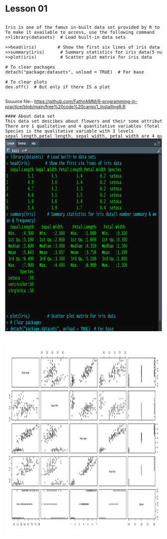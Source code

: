 
# Lesson 01
<pre>

Iris is one of the famus in-built data set provided by R to practicing R
To make it available to access, use the following command
>>library(datasets)  # Load built-in data sets

>>head(iris)        # Show the first six lines of iris data
>>summary(iris)      # Summary statistics for iris data(5 number summary & mean & frequency)
>>plot(iris)         # Scatter plot matrix for iris data

# To clear packages
detach("package:datasets", unload = TRUE)  # For base

# To clear plots
dev.off()  # But only if there IS a plot

</pre>
Souurce file:- https://github.com/FathirAMM/R-programming-in-practice/blob/main/free%20code%20camp/1_InstallingR.R
<pre>
#### About data set
This data set descibes about flowers and their some attributes
There are 1 qualitative and 4 quantitative variables (Total 5)
Species is the qualitative variable with 3 levels
sepal length,petal length, sepal width, petal width are 4 quantitative variable
<img src="https://github.com/FathirAMM/R-programming-in-practice/blob/main/free%20code%20camp/1.png" height="620" width="1100"/>
<br />
<img src="https://github.com/FathirAMM/R-programming-in-practice/blob/main/free%20code%20camp/plot_zoom_.png" height="620" width="1100"/>
</pre>
